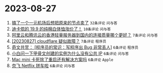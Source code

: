 # 2023-08-27

1. [搞了一个一元机场后想把原来的节点卖了](https://www.v2ex.com/t/968583) `32条评论` `问与答`
1. [迪卡侬的 19.9 的纯棉白体恤涨价了！](https://www.v2ex.com/t/968589) `10条评论` `问与答`
1. [阿里云和腾讯云的香港轻量服务器到国内的连接质量哪个更好？](https://www.v2ex.com/t/968595) `7条评论` `问与答`
1. [[20230827] cloudflare 疑似故障？](https://www.v2ex.com/t/968590) `7条评论` `程序员`
1. [奇文共赏： [程序员的常识：写程序出 Bug 非常丢人]](https://www.v2ex.com/t/968596) `6条评论` `程序员`
1. [小白问一下甲骨文创建的实例为什么没有公共 IP](https://www.v2ex.com/t/968586) `6条评论` `问与答`
1. [Mac mini 卡死除了重启还有解决方案吗](https://www.v2ex.com/t/968584) `6条评论` `Apple`
1. [奈飞 Netflix 拼车啦](https://www.v2ex.com/t/968588) `6条评论` `问与答`
